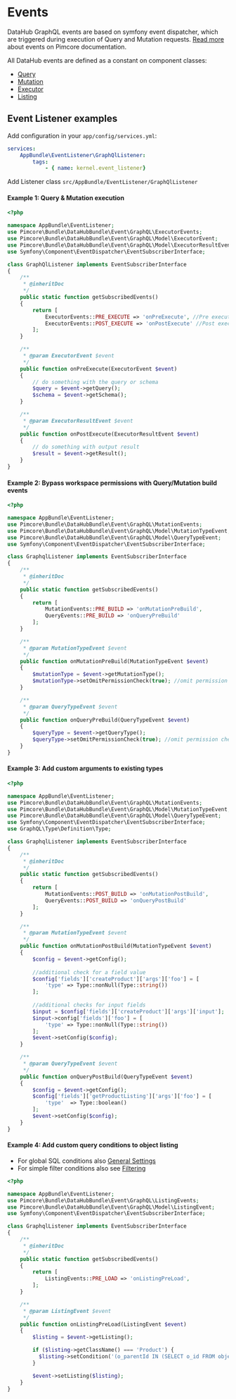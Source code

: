 # Events

DataHub GraphQL events are based on symfony event dispatcher, which are triggered during execution of Query and Mutation requests.
[Read more](https://github.com/pimcore/pimcore/blob/master/doc/Development_Documentation/20_Extending_Pimcore/11_Event_API_and_Event_Manager.md) about events on Pimcore documentation.

All DataHub events are defined as a constant on component classes:
- [Query](https://github.com/pimcore/data-hub/blob/master/src/Event/GraphQL/QueryEvents.php)
- [Mutation](https://github.com/pimcore/data-hub/blob/master/src/Event/GraphQL/MutationEvents.php)
- [Executor](https://github.com/pimcore/data-hub/blob/master/src/Event/GraphQL/ExecutorEvents.php)
- [Listing](https://github.com/pimcore/data-hub/blob/master/src/Event/GraphQL/ListingEvents.php)

## Event Listener examples

Add configuration in your `app/config/services.yml`:
```yml
services:
    AppBundle\EventListener\GraphQlListener:
        tags:
            - { name: kernel.event_listener}
```

Add Listener class `src/AppBundle/EventListener/GraphQlListener`

#### Example 1: Query & Mutation execution
```php
<?php

namespace AppBundle\EventListener;
use Pimcore\Bundle\DataHubBundle\Event\GraphQL\ExecutorEvents;
use Pimcore\Bundle\DataHubBundle\Event\GraphQL\Model\ExecutorEvent;
use Pimcore\Bundle\DataHubBundle\Event\GraphQL\Model\ExecutorResultEvent;
use Symfony\Component\EventDispatcher\EventSubscriberInterface;

class GraphQlListener implements EventSubscriberInterface
{
    /**
     * @inheritDoc
     */
    public static function getSubscribedEvents()
    {
        return [
            ExecutorEvents::PRE_EXECUTE => 'onPreExecute', //Pre execute on Query & Mutation
            ExecutorEvents::POST_EXECUTE => 'onPostExecute' //Post execute on Query & Mutation
        ];
    }

    /**
     * @param ExecutorEvent $event
     */
    public function onPreExecute(ExecutorEvent $event)
    {
        // do something with the query or schema
        $query = $event->getQuery();
        $schema = $event->getSchema();
    }

    /**
     * @param ExecutorResultEvent $event
     */
    public function onPostExecute(ExecutorResultEvent $event)
    {
        // do something with output result
        $result = $event->getResult();
    }
}

```

#### Example 2: Bypass workspace permissions with Query/Mutation build events
```php
<?php

namespace AppBundle\EventListener;
use Pimcore\Bundle\DataHubBundle\Event\GraphQL\MutationEvents;
use Pimcore\Bundle\DataHubBundle\Event\GraphQL\Model\MutationTypeEvent;
use Pimcore\Bundle\DataHubBundle\Event\GraphQL\Model\QueryTypeEvent;
use Symfony\Component\EventDispatcher\EventSubscriberInterface;

class GraphqlListener implements EventSubscriberInterface
{
    /**
     * @inheritDoc
     */
    public static function getSubscribedEvents()
    {
        return [
            MutationEvents::PRE_BUILD => 'onMutationPreBuild',
            QueryEvents::PRE_BUILD => 'onQueryPreBuild'
        ];
    }

    /**
     * @param MutationTypeEvent $event
     */
    public function onMutationPreBuild(MutationTypeEvent $event)
    {
        $mutationType = $event->getMutationType();
        $mutationType->setOmitPermissionCheck(true); //omit permission check for mutations
    }

    /**
     * @param QueryTypeEvent $event
     */
    public function onQueryPreBuild(QueryTypeEvent $event)
    {
        $queryType = $event->getQueryType();
        $queryType->setOmitPermissionCheck(true); //omit permission check for queries
    }
}

```

#### Example 3: Add custom arguments to existing types
```php
<?php

namespace AppBundle\EventListener;
use Pimcore\Bundle\DataHubBundle\Event\GraphQL\MutationEvents;
use Pimcore\Bundle\DataHubBundle\Event\GraphQL\Model\MutationTypeEvent;
use Pimcore\Bundle\DataHubBundle\Event\GraphQL\Model\QueryTypeEvent;
use Symfony\Component\EventDispatcher\EventSubscriberInterface;
use GraphQL\Type\Definition\Type;

class GraphqlListener implements EventSubscriberInterface
{
    /**
     * @inheritDoc
     */
    public static function getSubscribedEvents()
    {
        return [
            MutationEvents::POST_BUILD => 'onMutationPostBuild',
            QueryEvents::POST_BUILD => 'onQueryPostBuild'
        ];
    }

    /**
     * @param MutationTypeEvent $event
     */
    public function onMutationPostBuild(MutationTypeEvent $event)
    {
        $config = $event->getConfig();
        
        //additional check for a field value
        $config['fields']['createProduct']['args']['foo'] = [
            'type' => Type::nonNull(Type::string())
        ];
        
        //additional checks for input fields
        $input = $config['fields']['createProduct']['args']['input'];
        $input->config['fields']['foo'] = [
            'type' => Type::nonNull(Type::string())
        ];
        $event->setConfig($config);
    }

    /**
     * @param QueryTypeEvent $event
     */
    public function onQueryPostBuild(QueryTypeEvent $event)
    {
        $config = $event->getConfig();
        $config['fields']['getProductListing']['args']['foo'] = [
            'type'  => Type::boolean()
        ];
        $event->setConfig($config);
    }
}

```

#### Example 4: Add custom query conditions to object listing

- For global SQL conditions also [General Settings](https://github.com/pimcore/data-hub/blob/master/doc/graphl/General.md#general-settings)
- For simple filter conditions also see [Filtering](https://github.com/pimcore/data-hub/blob/master/doc/graphl/Filtering.md#request)

```php
<?php

namespace AppBundle\EventListener;
use Pimcore\Bundle\DataHubBundle\Event\GraphQL\ListingEvents;
use Pimcore\Bundle\DataHubBundle\Event\GraphQL\Model\ListingEvent;
use Symfony\Component\EventDispatcher\EventSubscriberInterface;

class GraphqlListener implements EventSubscriberInterface
{
    /**
     * @inheritDoc
     */
    public static function getSubscribedEvents()
    {
        return [
            ListingEvents::PRE_LOAD => 'onListingPreLoad',
        ];
    }

    /**
     * @param ListingEvent $event
     */
    public function onListingPreLoad(ListingEvent $event)
    {
        $listing = $event->getListing();

        if ($listing->getClassName() === 'Product') {
          $listing->setCondition('(o_parentId IN (SELECT o_id FROM objects WHERE o_type=\'object\') AND o_type = \'variant\')');
        }

        $event->setListing($listing);
    }
}

```
